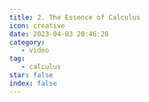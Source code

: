 ```yaml
---
title: 2. The Essence of Calculus
icon: creative
date: 2023-04-03 20:46:20
category:
   - video
tag:
   - calculus
star: false
index: false
---
```



<AutoCatalog base='/video/calculus/' />
